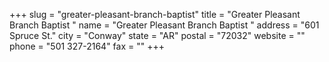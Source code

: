 +++
slug = "greater-pleasant-branch-baptist"
title = "Greater Pleasant Branch Baptist "
name = "Greater Pleasant Branch Baptist "
address = "601 Spruce St."
city = "Conway"
state = "AR"
postal = "72032"
website = ""
phone = "501 327-2164"
fax = ""
+++
